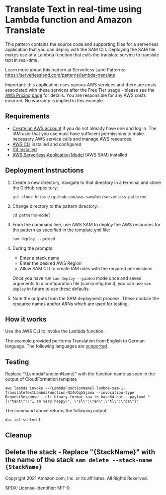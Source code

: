 # Translate Text in real-time using Lambda function and Amazon Translate

This pattern contains the source code and supporting files for a serverless application that you can deploy with the SAM CLI. Deploying the SAM file makes use of a Lambda function that calls the translate service to translate text in real-time.

Learn more about this pattern at Serverless Land Patterns: https://serverlessland.com/patterns/lambda-translate

Important: this application uses various AWS services and there are costs associated with these services after the Free Tier usage - please see the [AWS Pricing page](https://aws.amazon.com/pricing/) for details. You are responsible for any AWS costs incurred. No warranty is implied in this example.

## Requirements

* [Create an AWS account](https://portal.aws.amazon.com/gp/aws/developer/registration/index.html) if you do not already have one and log in. The IAM user that you use must have sufficient permissions to make necessary AWS service calls and manage AWS resources.
* [AWS CLI](https://docs.aws.amazon.com/cli/latest/userguide/install-cliv2.html) installed and configured
* [Git Installed](https://git-scm.com/book/en/v2/Getting-Started-Installing-Git)
* [AWS Serverless Application Model](https://docs.aws.amazon.com/serverless-application-model/latest/developerguide/serverless-sam-cli-install.html) (AWS SAM) installed

## Deployment Instructions

1. Create a new directory, navigate to that directory in a terminal and clone the GitHub repository:
    ``` 
    git clone https://github.com/aws-samples/serverless-patterns
    ```
1. Change directory to the pattern directory:
    ```
    cd patterns-model
    ```
1. From the command line, use AWS SAM to deploy the AWS resources for the pattern as specified in the template.yml file:
    ```
    sam deploy --guided
    ```
1. During the prompts:
    * Enter a stack name
    * Enter the desired AWS Region
    * Allow SAM CLI to create IAM roles with the required permissions.

    Once you have run `sam deploy --guided` mode once and saved arguments to a configuration file (samconfig.toml), you can use `sam deploy` in future to use these defaults.

1. Note the outputs from the SAM deployment process. These contain the resource names and/or ARNs which are used for testing.

## How it works

Use the AWS CLI to invoke the Lambda function.

The example provided  performs Translation from English to German language. The following languages are [supported](https://docs.aws.amazon.com/translate/latest/dg/what-is-languages.html).

## Testing

Replace "{LambdaFunctionName}" with the function name as seen in the output of CloudFormation template

```
aws lambda invoke --{LambdaFunctionName} lambda-sam-1-TranslateTextLambdaFunction-N34oQq55jama --invocation-type RequestResponse --cli-binary-format raw-in-base64-out --payload "{\"text\":\"I am very happy\", \"sl\":\"en\",\"tl\":\"de\"}"
```

The command above returns the following output:
```
das ist schlecht
```

## Cleanup
 
Delete the stack - Replace "{StackName}" with the name of the stack
    ```
    sam delete --stack-name {StackName}
    ```
----
Copyright 2021 Amazon.com, Inc. or its affiliates. All Rights Reserved.

SPDX-License-Identifier: MIT-0

